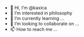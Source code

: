 - 👋 Hi, I’m @kaxica
- 👀 I’m interested in philosophy
- 🌱 I’m currently learning ...
- 💞️ I’m looking to collaborate on ...
- 📫 How to reach me ...

<!---
kaxica/kaxica is a ✨ special ✨ repository because its `README.md` (this file) appears on your GitHub profile.
You can click the Preview link to take a look at your changes.
--->
